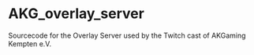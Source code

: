 # AKG_overlay_server
Sourcecode for the Overlay Server used by the Twitch cast of AKGaming Kempten e.V.
